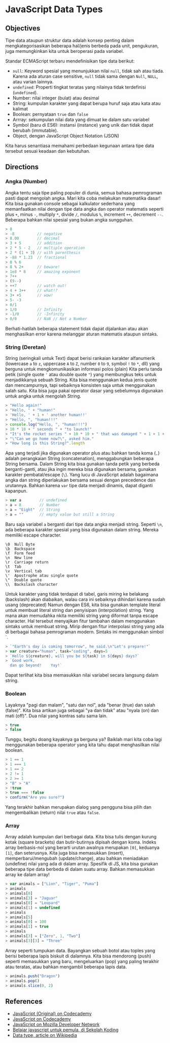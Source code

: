 # JavaScript Data Types

## Objectives

Tipe data ataupun struktur data adalah konsep penting dalam mengkategorisasikan beberapa hal/jenis berbeda pada unit, pengukuran, juga memungkinkan kita untuk beroperasi pada variabel.

Standar ECMAScript terbaru mendefinisikan tipe data berikut:

- `null`: Keyword spesial yang menunjukkan nilai `null`, tidak sah atau tiada. Karena ada aturan case sensitive, `null` tidak sama dengan `Null`, `NULL`, atau varian lainnya.
- `undefined`: Properti tingkat teratas yang nilainya tidak terdefinisi (`undefined`).
- Number: nilai integer (bulat) atau desimal
- String: kumpulan karakter yang dapat berupa huruf saja atau kata atau kalimat
- Boolean: pernyataan `true` dan `false`
- Arrray: sekumpulan nilai data yang dimuat ke dalam satu variabel
- Symbol (baru di ES6): instansi (instance) yang unik dan tidak dapat berubah (immutable).
- Object, dengan JavaScript Object Notation (JSON)

Kita harus senantiasa memahami perbedaan kegunaan antara tipe data tersebut sesuai keadaan dan kebutuhan.

## Directions

### Angka (Number)

Angka tentu saja tipe paling populer di dunia, semua bahasa pemrograman pasti dapat mengolah angka. Mari kita coba melakukan matematika dasar! Kita bisa gunakan console sebagai kalkulator sederhana yang memanfaatkan nilai dengan tipe data angka dan operator matematis seperti plus `+`, minus `-`, multiply `*`, divide `/`, modulus `%`, increment `++`, decrement `--`. Beberapa bahkan nilai spesial yang bukan angka sungguhan.

```javascript
> 8
> -8          // negative
> 8.00        // decimal
> 3 + 5       // addition
> 2 * 5 - 2   // multiple operation
> 2 * (1 + 3) // with parenthesis
> -88 * 1.23  // fractional
> 8 % 6
> 8 % 2+      // beware!
> 1e8 * 8     // amazing exponent
> 7++
> (9--)
> ++7         // watch out!
> 4 + 3++     // what!?
> 3+ +5       // wow!
> 5- -3
> 0/1
> 1/0         // Infinity
> -1/0        // -Infinity
> 0/0         // NaN // Not a Number
```

Berhati-hatilah beberapa statement tidak dapat dijalankan atau akan menghasilkan error karena melanggar aturan matematis ataupun sintaks.

### String (Deretan)

String (seringkali untuk Text) dapat berisi rankaian karakter alfanumerik (lowercase `a` to `z`, uppercase `A` to `Z`, number `0` to `9`, symbol `!` to `*`, dll) yang berguna untuk mengkomunikasikan informasi polos (plain)
Kita perlu tanda petik (single quote `'` atau double quote `"`) yang membungkus teks untuk menjadikkanya sebuah String. Kita bisa menggunakan kedua jenis quote dan mencampurnya, tapi sebaiknya konsisten saja untuk menggunakan salah satu. Kita bisa juga pakai operator dasar yang sebelumnya digunakan untuk angka untuk mengolah String.

```javascript
> "Hello again!"
> "Hello, " + "human!"
> 'Hello, ' + 1 + ' another human!!'
> "Hello, ", "human!!!"
> console.log("Hello, ", "human!!!")
> 10 * 10 + " seconds " + "to launch!"
> "It's the rocket series " + 10 * 10 + " that was damaged " + 1 + 1 + " hour ago!"
> "\"Can we go home now?\", asked him."
> "How long is this String?".length
```

Apa yang terjadi jika digunakan operator plus atau bahkan tanda koma (`,`) adalah perangkaian String (concatenation), menggabungkan beberapa String bersama. Dalam String kita bisa gunakan tanda petik yang berbeda berganti-ganti, atau jika ingin mereka bisa digunakan bersama, gunakan karakter pembatal/escape (`\`). Yang lucu di JavaScript adalah bagaimana angka dan string diperlakukan bersama sesuai dengan precedence dan urutannya. Bahkan karena `var` tipe data menjadi dinamis, dapat diganti kapanpun.

```javascript
> var a        // undefined
> a = 8        // Number
> a = "Eight"  // String
> a = ""       // empty value but still a String
```

Baru saja variabel `a` berganti dari tipe data angka menjadi string. Seperti `\n`, ada beberapa karakter spesial yang bisa digunakan dalam string. Mereka memiliki escape character.

```
\0	Null Byte
\b	Backspace
\f	Form feed
\n	New line
\r	Carriage return
\t	Tab
\v	Vertical tab
\'	Apostrophe atau single quote
\"	Double quote
\\	Backslash character
```

Untuk karakter yang tidak terdapat di tabel, garis miring ke belakang (backslash) akan diabaikan, walau cara ini sebaiknya dihindari karena sudah usang (deprecated)
Namun dengan ES6, kita bisa gunakan template literal untuk membuat literal string dan penyisipan (interpolation) string. Yang mana akan memudahka nkita memiliki string yang diformat tanpa escape character. Hal tersebut menyajikan fitur tambahan dalam menggunakan sintaks untuk membuat string. Mirip dengan fitur interpolasi string yang ada di berbagai bahasa pemrograman modern. Sintaks ini menggunakan simbol `.

```javascript
> `"Earth's day is coming tomorrow", he said.\n"Let's prepare!"`
> var creature="human", task="coding", days=5
> `Hello ${creature}, will you be ${task} in ${days} days?`
> `Good work,
  dan go beyond!	Yay!`
```

Dapat terlihat kita bisa memasukkan nilai variabel secara langsung dalam string.

### Boolean

Layaknya "pagi dan malam", "satu dan nol", ada "benar (true) dan salah (false)". Kita bisa artikan juga sebagai "ya dan tidak" atau "nyala (on) dan mati (off)". Dua nilai yang kontras satu sama lain.

```javascript
> true
> false
```

Tunggu, begitu doang kayaknya ga berguna ya? Baiklah mari kita coba lagi menggunakan beberapa operator yang kita tahu dapat menghasilkan nilai boolean.

```javascript
> 1 == 1
> 1 === 1
> 1 == 2
> 2 != 1
> 2 >= 1
> "B" > "A"
> !true
> true === !false
> confirm("Are you sure?")
```

Yang terakhir bahkan merupakan dialog yang pengguna bisa pilih dan mengembalikan (return) nilai `true` atau `false`.

### Array

Array adalah kumpulan dari berbagai data. Kita bisa tulis dengan kurung kotak (square brackets) dan butir-butirnya dipisah dengan koma. Indeks array berbasis-nol yang berarti urutan awalnya merupakan `[0]`, keduanya `[1]`, dan seterusnya.
Kita juga bisa memasukkan (insert), memperbarui/mengubah (update/change), atau bahkan meniadakan (undefine) nilai yang ada di dalam array. Spesifik di JS, kita bisa gunakan beberapa tipe data berbeda di dalam suatu array. Bahkan memasukkan array ke dalam array!

```javascript
> var animals = ["Lion", "Tiger", "Puma"]
> animals
> animals[0]
> animals[3] = "Jaguar"
> animals[8] = "Leopard"
> animals[1] = undefined
> animals
> animals[5]
> animals[0] = 100
> animals[1] = true
> animals
> animals[3] = ["Zero", 1, "Two"]
> animals[3][3] = "Three"
```

Array seperti tumpukan data. Bayangkan sebuah botol atau toples yang berisi beberapa lapis biskuit di dalamnya. Kita bisa mendorong (push) seperti memasukkan yang baru, mengeluarkan (pop) yang paling terakhir atau teratas, atau bahkan mengambil beberapa lapis data.

```javascript
> animals.push("Dragon")
> animals.pop()
> animals.slice(0, 2)
```

## References

- [JavaScript (Original) on Codecademy](https://www.codecademy.com/en/tracks/javascript-original)
- [JavaScript on Codecademy](https://www.codecademy.com/learn/javascript)
- [JavaScript on Mozilla Developer Network](https://developer.mozilla.org/en-US/docs/Web/JavaScript)
- [Belajar javascript untuk pemula, di Sekolah Koding](https://sekolahkoding.com/kelas/belajar-javascript-untuk-pemula)
- [Data type, article on Wikipedia](https://en.wikipedia.org/wiki/Data_type)
